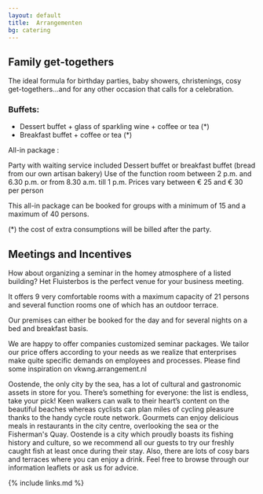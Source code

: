 ```yaml
---
layout: default
title:  Arrangementen
bg: catering
---
```


## Family get-togethers


The ideal formula for birthday parties, baby showers, christenings, cosy get-togethers…and for any other occasion that calls for a celebration. 

 
### Buffets: 

- Dessert buffet + glass of sparkling wine + coffee or tea (*)
- Breakfast buffet + coffee or tea (*)

 All-in package :

Party with waiting service included
Dessert buffet or breakfast buffet (bread from our own artisan bakery)
Use of the function room between 2 p.m. and 6.30 p.m. or  from 8.30 a.m. till 1 p.m.
Prices vary between € 25 and € 30 per person
 
 
This all-in package can be booked for groups with a minimum of 15 and a maximum of 40 persons.

(*) the cost of extra consumptions will be billed after the party.
 

 
## Meetings and  Incentives
 
How about organizing a seminar in the homey atmosphere of a listed building?
Het Fluisterbos is the perfect venue for your business meeting.

It offers 9 very comfortable rooms with a maximum capacity of 21 persons and several function rooms one of which has an outdoor terrace.

Our premises can either be booked for the day and for several nights on a bed and breakfast basis.
 
We are happy to offer companies customized seminar packages. We tailor our price offers according to your needs as we realize that enterprises make quite specific demands on employees and processes. Please find some inspiration on vkwng.arrangement.nl
 
Oostende, the only city by the sea, has a lot of cultural and gastronomic assets in store for you. There’s something for everyone: the list is endless, take your pick!
Keen walkers can walk to their heart’s content on the beautiful beaches whereas cyclists can plan miles of cycling pleasure thanks to the handy cycle route network.
Gourmets can enjoy delicious meals in restaurants in the city centre,  overlooking the sea or the Fisherman's Quay. Oostende is a city which proudly boasts its fishing history and culture, so we recommend all our guests to try our freshly caught fish at least once during their stay.
Also, there are lots of cosy bars and terraces where you can enjoy a drink.
Feel free to browse through our information leaflets or ask us for advice. 



{% include links.md %}
